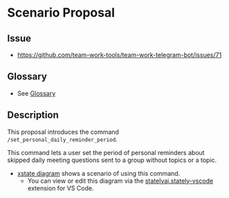 # Scenario Proposal

## Issue

- <https://github.com/team-work-tools/team-work-telegram-bot/issues/71>

## Glossary

- See [Glossary](./glossary.md)

## Description

This proposal introduces the command `/set_personal_daily_reminder_period`.

This command lets a user set the period of personal reminders about skipped daily meeting questions sent to a group without topics or a topic.

- [xstate diagram](../snippets/snippet-000.ts) shows a scenario of using this command.
  - You can view or edit this diagram via the [statelyai.stately-vscode
](https://marketplace.visualstudio.com/items?itemName=statelyai.stately-vscode) extension for VS Code.
